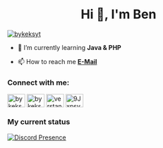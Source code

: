 <h1 align="center">Hi 👋, I'm Ben</h1>
<p align="left"> <a href="https://twitter.com/bykeksyt" target="blank"><img src="https://img.shields.io/twitter/follow/bykeksyt?logo=twitter&style=for-the-badge" alt="bykeksyt" /></a> </p>

- 🌱 I’m currently learning **Java & PHP**

- 📫 How to reach me **[E-Mail](mailto:community@bykeksyt.eu)**

<h3 align="left">Connect with me:</h3>
<p align="left">
<a href="https://twitter.com/bykeksyt" target="blank"><img align="center" src="https://raw.githubusercontent.com/rahuldkjain/github-profile-readme-generator/master/src/images/icons/Social/twitter.svg" alt="bykeksyt" height="30" width="40" /></a>
<a href="https://instagram.com/bykeksyt" target="blank"><img align="center" src="https://raw.githubusercontent.com/rahuldkjain/github-profile-readme-generator/master/src/images/icons/Social/instagram.svg" alt="bykeksyt" height="30" width="40" /></a>
<a href="https://www.youtube.com/c/verstandlxs" target="blank"><img align="center" src="https://raw.githubusercontent.com/rahuldkjain/github-profile-readme-generator/master/src/images/icons/Social/youtube.svg" alt="verstandlxs" height="30" width="40" /></a>
<a href="https://discord.gg/9JxpsyaAvS" target="blank"><img align="center" src="https://raw.githubusercontent.com/rahuldkjain/github-profile-readme-generator/master/src/images/icons/Social/discord.svg" alt="9JxpsyaAvS" height="30" width="40" /></a>
</p>

### My current status
[![Discord Presence](https://lanyard.cnrad.dev/api/290092509885890581)](https://discord.com/users/290092509885890581)

